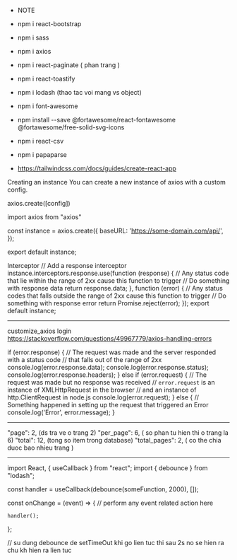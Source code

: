 - NOTE

* npm i react-bootstrap

* npm i sass

* npm i axios

* npm i react-paginate ( phan trang )

* npm i react-toastify

* npm i lodash (thao tac voi mang vs object)

* npm i font-awesome
* npm install --save @fortawesome/react-fontawesome @fortawesome/free-solid-svg-icons

* npm i react-csv

* npm i papaparse

* https://tailwindcss.com/docs/guides/create-react-app

Creating an instance
You can create a new instance of axios with a custom config.

axios.create([config])

import axios from "axios"

const instance = axios.create({
baseURL: 'https://some-domain.com/api/',
});

export default instance;

Interceptor
// Add a response interceptor
instance.interceptors.response.use(function (response) {
// Any status code that lie within the range of 2xx cause this function to trigger
// Do something with response data
return response.data;
}, function (error) {
// Any status codes that falls outside the range of 2xx cause this function to trigger
// Do something with response error
return Promise.reject(error);
});
export default instance;

---

customize_axios login
https://stackoverflow.com/questions/49967779/axios-handling-errors

if (error.response) {
// The request was made and the server responded with a status code
// that falls out of the range of 2xx
console.log(error.response.data);
console.log(error.response.status);
console.log(error.response.headers);
} else if (error.request) {
// The request was made but no response was received
// `error.request` is an instance of XMLHttpRequest in the browser
// and an instance of http.ClientRequest in node.js
console.log(error.request);
} else {
// Something happened in setting up the request that triggered an Error
console.log('Error', error.message);
}

---

"page": 2, (ds tra ve o trang 2)
"per_page": 6, ( so phan tu hien thi o trang la 6)
"total": 12, (tong so item trong database)
"total_pages": 2, ( co the chia duoc bao nhieu trang )

---

import React, { useCallback } from "react";
import { debounce } from "lodash";

const handler = useCallback(debounce(someFunction, 2000), []);

const onChange = (event) => {
// perform any event related action here

    handler();

};

// su dung debounce de setTimeOut khi go lien tuc thi sau 2s no se hien ra chu kh hien ra lien tuc
